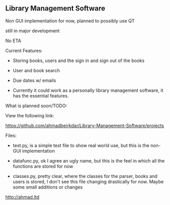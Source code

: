 
## Library Management Software

Non GUI implementation for now, planned to possibly use QT

still in major development

No ETA

  

Current Features:

* Storing books, users and the sign in and sign out of the books

* User and book search

* Due dates w/ emails

* Currently it could work as a personally library management software, it has the essential features.


What is planned soon/TODO:

View the following link: 

https://github.com/ahmadbeirkdar/Library-Management-Software/projects


Files:

* test.py, is a simple test file to show real world use, but this is the non-GUI implementation

* datafunc.py, ok I agree an ugly name, but this is the feel in which all the functions are stored for now

* classes.py, pretty clear, where the classes for the parser, books and users is stored, I don't see this file changing drastically for now. Maybe some small additions or changes

http://ahmad.ltd
